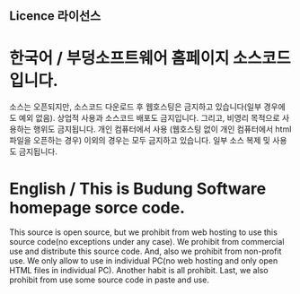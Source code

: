 ## Licence 라이선스 

# 한국어 / 부덩소프트웨어 홈페이지 소스코드입니다.
소스는 오픈되지만, 소스코드 다운로드 후 웹호스팅은 금지하고 있습니다(일부 경우에도 예외 없음). 상업적 사용과 소스코드 배포도 금지입니다. 그리고, 비영리 목적으로 사용하는 행위도 금지됩니다. 개인 컴퓨터에서 사용 (웹호스팅 없이 개인 컴퓨터에서 html 파일을 오픈하는 경우) 이외의 경우는 모두 금지하고 있습니다. 일부 소스 복제 밎 사용도 금지됩니다.


# English / This is Budung Software homepage sorce code.
This source is open source, but we prohibit from web hosting to use this source code(no exceptions under any case). We prohibit from commercial use and distribute this source code. And, also we prohibit from non-profit use. We only allow to use in individual PC(no web hosting and only open HTML files in individual PC). Another habit is all prohibit. Last, we also prohibit from use some source code in paste and use.
